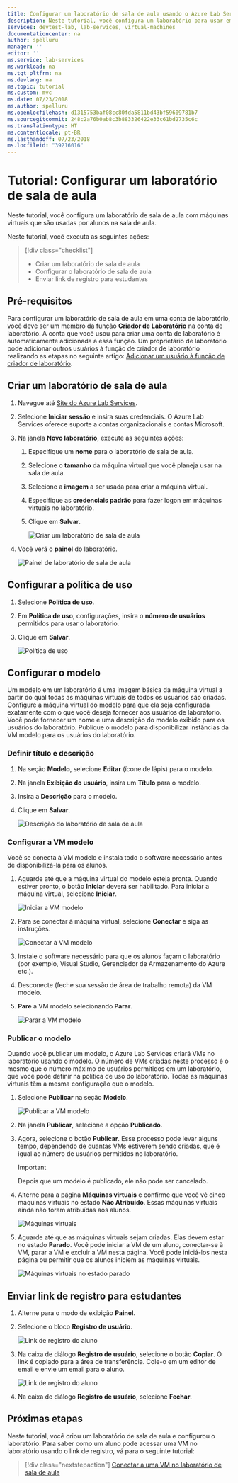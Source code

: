 ```yaml
---
title: Configurar um laboratório de sala de aula usando o Azure Lab Services | Microsoft Docs
description: Neste tutorial, você configura um laboratório para usar em uma sala de aula.
services: devtest-lab, lab-services, virtual-machines
documentationcenter: na
author: spelluru
manager: ''
editor: ''
ms.service: lab-services
ms.workload: na
ms.tgt_pltfrm: na
ms.devlang: na
ms.topic: tutorial
ms.custom: mvc
ms.date: 07/23/2018
ms.author: spelluru
ms.openlocfilehash: d1315753baf08cc80fda5811bd43bf59609781b7
ms.sourcegitcommit: 248c2a76b0ab8c3b883326422e33c61bd2735c6c
ms.translationtype: HT
ms.contentlocale: pt-BR
ms.lasthandoff: 07/23/2018
ms.locfileid: "39216016"
---
```

# <a name="tutorial-set-up-a-classroom-lab"></a>Tutorial: Configurar um laboratório de sala de aula 
Neste tutorial, você configura um laboratório de sala de aula com máquinas virtuais que são usadas por alunos na sala de aula.  

Neste tutorial, você executa as seguintes ações:

> [!div class="checklist"]
> * Criar um laboratório de sala de aula
> * Configurar o laboratório de sala de aula
> * Enviar link de registro para estudantes

## <a name="prerequisites"></a>Pré-requisitos
Para configurar um laboratório de sala de aula em uma conta de laboratório, você deve ser um membro da função **Criador de Laboratório** na conta de laboratório. A conta que você usou para criar uma conta de laboratório é automaticamente adicionada a essa função. Um proprietário de laboratório pode adicionar outros usuários à função de criador de laboratório realizando as etapas no seguinte artigo: [Adicionar um usuário à função de criador de laboratório](tutorial-setup-lab-account.md#add-a-user-to-the-lab-creator-role).


## <a name="create-a-classroom-lab"></a>Criar um laboratório de sala de aula

1. Navegue até [Site do Azure Lab Services](https://labs.azure.com). 
2. Selecione **Iniciar sessão** e insira suas credenciais. O Azure Lab Services oferece suporte a contas organizacionais e contas Microsoft. 
3. Na janela **Novo laboratório**, execute as seguintes ações: 
    1. Especifique um **nome** para o laboratório de sala de aula. 
    2. Selecione o **tamanho** da máquina virtual que você planeja usar na sala de aula.
    3. Selecione a **imagem** a ser usada para criar a máquina virtual.
    4. Especifique as **credenciais padrão** para fazer logon em máquinas virtuais no laboratório. 
    7. Clique em **Salvar**.

        ![Criar um laboratório de sala de aula](../media/tutorial-setup-classroom-lab/new-lab-window.png)
1. Você verá o **painel** do laboratório. 
    
    ![Painel de laboratório de sala de aula](../media/tutorial-setup-classroom-lab/classroom-lab-home-page.png)

## <a name="configure-usage-policy"></a>Configurar a política de uso

1. Selecione **Política de uso**. 
2. Em **Política de uso**, configurações, insira o **número de usuários** permitidos para usar o laboratório.
3. Clique em **Salvar**. 

    ![Política de uso](../media/tutorial-setup-classroom-lab/usage-policy-settings.png)


## <a name="set-up-the-template"></a>Configurar o modelo 
Um modelo em um laboratório é uma imagem básica da máquina virtual a partir do qual todas as máquinas virtuais de todos os usuários são criadas. Configure a máquina virtual do modelo para que ela seja configurada exatamente com o que você deseja fornecer aos usuários de laboratório. Você pode fornecer um nome e uma descrição do modelo exibido para os usuários do laboratório. Publique o modelo para disponibilizar instâncias da VM modelo para os usuários do laboratório. 

### <a name="set-title-and-description"></a>Definir título e descrição
1. Na seção **Modelo**, selecione **Editar** (ícone de lápis) para o modelo. 
2. Na janela **Exibição do usuário**, insira um **Título** para o modelo.
3. Insira a **Descrição** para o modelo.
4. Clique em **Salvar**.

    ![Descrição do laboratório de sala de aula](../media/tutorial-setup-classroom-lab/lab-description.png)

### <a name="set-up-the-template-vm"></a>Configurar a VM modelo
 Você se conecta à VM modelo e instala todo o software necessário antes de disponibilizá-la para os alunos. 

1. Aguarde até que a máquina virtual do modelo esteja pronta. Quando estiver pronto, o botão **Iniciar** deverá ser habilitado. Para iniciar a máquina virtual, selecione **Iniciar**.

    ![Iniciar a VM modelo](../media/tutorial-setup-classroom-lab/start-template-vm.png)
1. Para se conectar à máquina virtual, selecione **Conectar** e siga as instruções. 

    ![Conectar à VM modelo](../media/tutorial-setup-classroom-lab/connect-template-vm.png)
1. Instale o software necessário para que os alunos façam o laboratório (por exemplo, Visual Studio, Gerenciador de Armazenamento do Azure etc.). 
2. Desconecte (feche sua sessão de área de trabalho remota) da VM modelo. 
3. **Pare** a VM modelo selecionando **Parar**. 

    ![Parar a VM modelo](../media/tutorial-setup-classroom-lab/stop-template-vm.png)

### <a name="publish-the-template"></a>Publicar o modelo 
Quando você publicar um modelo, o Azure Lab Services criará VMs no laboratório usando o modelo. O número de VMs criadas neste processo é o mesmo que o número máximo de usuários permitidos em um laboratório, que você pode definir na política de uso do laboratório. Todas as máquinas virtuais têm a mesma configuração que o modelo. 

1. Selecione **Publicar** na seção **Modelo**. 

    ![Publicar a VM modelo](../media/tutorial-setup-classroom-lab/public-access.png)
1. Na janela **Publicar**, selecione a opção **Publicado**. 
2. Agora, selecione o botão **Publicar**. Esse processo pode levar alguns tempo, dependendo de quantas VMs estiverem sendo criadas, que é igual ao número de usuários permitidos no laboratório.
    
    > [!IMPORTANT]
    > Depois que um modelo é publicado, ele não pode ser cancelado. 
4. Alterne para a página **Máquinas virtuais** e confirme que você vê cinco máquinas virtuais no estado **Não Atribuído**. Essas máquinas virtuais ainda não foram atribuídas aos alunos. 

    ![Máquinas virtuais](../media/tutorial-setup-classroom-lab/virtual-machines.png)
5. Aguarde até que as máquinas virtuais sejam criadas. Elas devem estar no estado **Parado**. Você pode iniciar a VM de um aluno, conectar-se à VM, parar a VM e excluir a VM nesta página. Você pode iniciá-los nesta página ou permitir que os alunos iniciem as máquinas virtuais. 

    ![Máquinas virtuais no estado parado](../media/tutorial-setup-classroom-lab/virtual-machines-stopped.png)

## <a name="send-registration-link-to-students"></a>Enviar link de registro para estudantes

1. Alterne para o modo de exibição **Painel**. 
2. Selecione o bloco **Registro de usuário**.

    ![Link de registro do aluno](../media/tutorial-setup-classroom-lab/dashboard-user-registration-link.png)
1. Na caixa de diálogo **Registro de usuário**, selecione o botão **Copiar**. O link é copiado para a área de transferência. Cole-o em um editor de email e envie um email para o aluno. 

    ![Link de registro do aluno](../media/tutorial-setup-classroom-lab/registration-link.png)
2. Na caixa de diálogo **Registro de usuário**, selecione **Fechar**. 


## <a name="next-steps"></a>Próximas etapas
Neste tutorial, você criou um laboratório de sala de aula e configurou o laboratório. Para saber como um aluno pode acessar uma VM no laboratório usando o link de registro, vá para o seguinte tutorial:

> [!div class="nextstepaction"]
> [Conectar a uma VM no laboratório de sala de aula](tutorial-connect-virtual-machine-classroom-lab.md)

